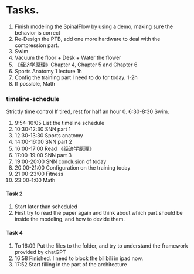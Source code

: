 # Tasks.
1. Finish modeling the SpinalFlow by using a demo, making sure the behavior is correct
2. Re-Design the PTB, add one more hardware to deal with the compression part.
3. Swim
4. Vacuum the floor + Desk + Water the flower
5. 《经济学原理》Chapter 4, Chapter 5 and Chapter 6
6. Sports Anatomy 1 lecture 1h
7. Config the training part I need to do for today. 1-2h
8. If possible, Math

### timeline-schedule
Strictly time control
If tired, rest for half an hour
0. 6:30-8:30 Swim.
1. 9:54-10:05 List the timeline schedule
2. 10:30-12:30 SNN part 1
3. 12:30-13:30 Sports anatomy
4. 14:00-16:00 SNN part 2
5. 16:00-17:00 Read 《经济学原理》
6. 17:00-19:00 SNN part 3
7. 19:00-20:00 SNN conclusion of today
8. 20:00-21:00 Configuration on the training today
9. 21:00-23:00 Fitness
10. 23:00-1:00 Math

#### Task 2
1. Start later than scheduled
2. First try to read the paper again and think about which part should be inside the modeling, and how to devide them.

#### Task 4
1. To 16:09 Put the files to the folder, and try to understand the framework provided by chatGPT
2. 16:58 Finished. I need to block the bilibili in ipad now.
3. 17:52 Start filling in the part of the architecture